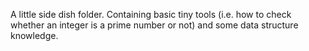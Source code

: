 A little side dish folder. Containing basic tiny tools (i.e. how to check whether an integer is a prime number or not) and some data structure knowledge. 
